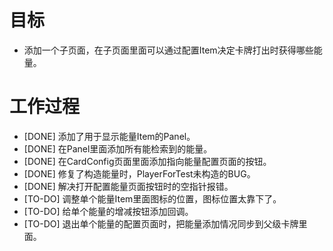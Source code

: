 # 目标
- 添加一个子页面，在子页面里面可以通过配置Item决定卡牌打出时获得哪些能量。

# 工作过程
- [DONE] 添加了用于显示能量Item的Panel。
- [DONE] 在Panel里面添加所有能检索到的能量。
- [DONE] 在CardConfig页面里面添加指向能量配置页面的按钮。
- [DONE] 修复了构造能量时，PlayerForTest未构造的BUG。
- [DONE] 解决打开配置能量页面按钮时的空指针报错。
- [TO-DO] 调整单个能量Item里面图标的位置，图标位置太靠下了。
- [TO-DO] 给单个能量的增减按钮添加回调。
- [TO-DO] 退出单个能量的配置页面时，把能量添加情况同步到父级卡牌里面。